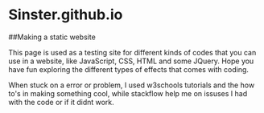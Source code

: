 # Sinster.github.io
##Making  a static website

This page is used as a testing site for different kinds of codes that you can use in a website, like JavaScript, CSS, HTML and some JQuery. Hope you have fun exploring the different types of effects that comes with coding.

When stuck on a error or problem, I used  w3schools tutorials and the how to's in making something cool,  while stackflow help me on issuses I had with the code or if it didnt work.

